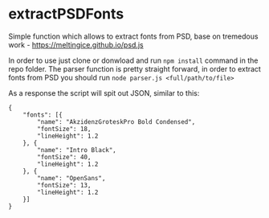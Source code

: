 # extractPSDFonts
Simple function which allows to extract fonts from PSD, base on tremedous work - https://meltingice.github.io/psd.js

In order to use just clone or donwload and run `npm install` command in the repo folder.
The parser function is pretty straight forward, in order to extract fonts from PSD you should run `node parser.js <full/path/to/file>`

As a response the script will spit out JSON, similar to this:
```
{
	"fonts": [{
		"name": "AkzidenzGroteskPro Bold Condensed",
		"fontSize": 18,
		"lineHeight": 1.2
	}, {
		"name": "Intro Black",
		"fontSize": 40,
		"lineHeight": 1.2
	}, {
		"name": "OpenSans",
		"fontSize": 13,
		"lineHeight": 1.2
	}]
}

```
